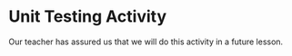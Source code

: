 # Unit Testing Activity
Our teacher has assured us that we will do this activity in a future lesson.